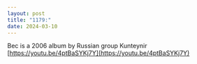 ```yaml
---
layout: post
title: "1179:"
date: 2024-03-10
---
```


Вес is a 2006 album by Russian group Kunteynir  
[https://youtu.be/4ptBaSYKj7Y](https://youtu.be/4ptBaSYKj7Y)
